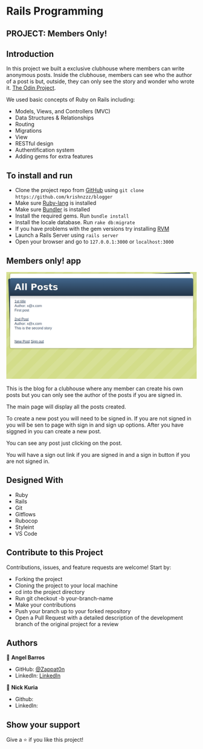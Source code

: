 # Rails Programming

## PROJECT: Members Only!

## Introduction

In this project we built a exclusive clubhouse where members can write anonymous posts. Inside the clubhouse, members can see who the author of a post is but, outside, they can only see the story and wonder who wrote it.
[The Odin Project](https://www.theodinproject.com/courses/ruby-on-rails/lessons/authentication).

We used basic concepts of Ruby on Rails including:

- Models, Views, and Controllers (MVC)
- Data Structures & Relationships
- Routing
- Migrations
- View
- RESTful design
- Authentification system
- Adding gems for extra features

## To install and run

- Clone the project repo from [GitHub](https://github.com/krishnzzz/blogger) using `git clone https://github.com/krishnzzz/blogger`
- Make sure [Ruby-lang](https://www.ruby-lang.org/en/) is installed
- Make sure [Bundler](https://bundler.io/) is installed
- Install the required gems. Run `bundle install`
- Install the locale database. Run `rake db:migrate`
- If you have problems with the gem versions try installing [RVM](https://rvm.io/)
- Launch a Rails Server using `rails server`
- Open your browser and go to `127.0.0.1:3000` or `localhost:3000`

## Members only! app

![screenshot](./app/assets/images/screenshot.png)

This is the blog for a clubhouse where any member can create his own posts but you can only see the author of the posts if you are signed in.

The main page will display all the posts created.

To create a new post you will need to be signed in. If you are not signed in you will be sen to page with sign in and sign up options.
After you have siggned in you can create a new post.

You can see any post just clicking on the post.

You will have a sign out link if you are signed in and a sign in button if you are not signed in.

## Designed With
- Ruby
- Rails
- Git
- Gitflows
- Rubocop
- Styleint
- VS Code

## Contribute to this Project

Contributions, issues, and feature requests are welcome! Start by:

  - Forking the project
  - Cloning the project to your local machine
  - cd into the project directory
  - Run git checkout -b your-branch-name
  - Make your contributions
  - Push your branch up to your forked repository
  - Open a Pull Request with a detailed description of the development branch of the original project for a review

## Authors

👤 **Angel Barros**

- GitHub: [@Zappat0n](https://github.com/Zappat0n)
- LinkedIn: [LinkedIn](https://www.linkedin.com/in/angel-barros/)

👤 **Nick Kuria**
- Github: []()
- LinkedIn: []()

## Show your support

Give a ⭐️ if you like this project!
